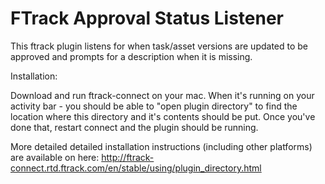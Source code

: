 FTrack Approval Status Listener
==============================================

This ftrack plugin listens for when task/asset versions are updated to be approved and prompts for a description when 
it is missing.

Installation:

Download and run ftrack-connect on your mac. When it's running on your activity bar - you should be able to
"open plugin directory" to find the location where this directory and it's contents should be put. Once you've done 
that, restart connect and the plugin should be running.

More detailed detailed installation instructions (including other platforms) are available on here:
http://ftrack-connect.rtd.ftrack.com/en/stable/using/plugin_directory.html
